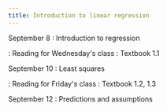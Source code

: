 ```yaml
---
title: Introduction to linear regression
---
```


September 8
: Introduction to regression

: Reading for Wednesday's class
  : Textbook 1.1

September 10
: Least squares

: Reading for Friday's class
  : Textbook 1.2, 1.3

September 12
: Predictions and assumptions